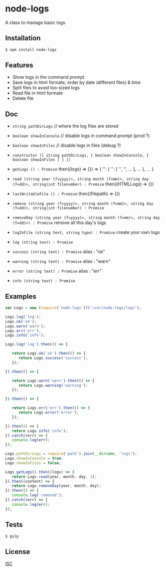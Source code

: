 # node-logs
A class to manage basic logs


## Installation

```bash
$ npm install node-logs
```

## Features

  * Show logs in the command prompt
  * Save logs in html formate, order by date (different files) & time
  * Split files to avoid too-sized logs
  * Read file in html formate
  * Delete file

## Doc

  * ``` string pathDirLogs ```    // where the log files are stored
  * ``` boolean showInConsole ``` // disable logs in command prompt (prod ?)
  * ``` boolean showInFiles ```   // disable logs in files (debug ?)

  * ``` constructor ([ string pathDirLogs, [ boolean showInConsole, [ boolean showInFiles ] ] ]) ```

  * ``` getLogs () : Promise ``` then((logs) => {}) => { '<year>': { '<month1>': [ '<day1>', '<day2>', ... ], ... }, ... }
  * ``` read (string year (f=yyyy)>, string month (f=mm)>, string day (f=dd)>, string|int filenumber) : Promise ``` then((HTMLLogs) => {})
  * ``` lastWritableFile () : Promise ``` then((filepath) => {})
  * ``` remove (string year (f=yyyy)>, string month (f=mm)>, string day (f=dd)>, string|int filenumber) : Promise ```
  * ``` removeDay (string year (f=yyyy)>, string month (f=mm)>, string day (f=dd)>) : Promise ``` remove all this day's logs

  * ``` logInFile (string text, string type) : Promise ``` create your own logs
  * ``` log (string text) : Promise ```
  * ``` success (string text) : Promise ``` alias : "ok"
  * ``` warning (string text) : Promise ``` alias : "warn"
  * ``` error (string text) : Promise ```   alias : "err"
  * ``` info (string text) : Promise ```

## Examples

```js
var Logs = new (require('node-logs'))('/var/node-logs/logs');

Logs.log('log');
Logs.ok('ok');
Logs.warn('warn');
Logs.err('err');
Logs.info('info');

Logs.log('log').then(() => {

   return Logs.ok('ok').then(() => {
      return Logs.success('success');
   });

}).then(() => {

   return Logs.warn('warn').then(() => {
      return Logs.warning('warning');
   });

}).then(() => {

   return Logs.err('err').then(() => {
      return Logs.error('error');
   });

}).then(() => {
   return Logs.info('info');
}).catch((err) => {
   console.log(err);
});

Logs.pathDirLogs = require('path').join(__dirname, 'logs');
Logs.showInConsole = true;
Logs.showInFiles = false;

Logs.getLogs().then((logs) => {
   return Logs.read(year, month, day, 1);
}).then((content) => {
   return Logs.removeDay(year, month, day);
}).then(() => {
   console.log('removed');
}).catch((err) => {
   console.log(err);
});
```

## Tests

```bash
$ gulp
```

## License

  [ISC](LICENSE)
